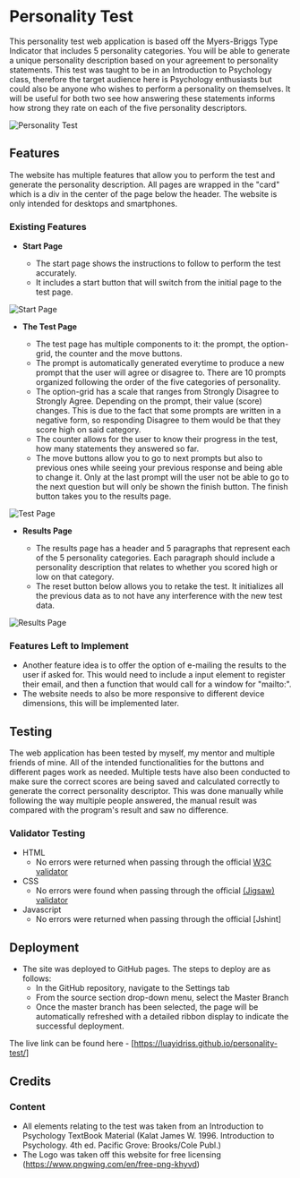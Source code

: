 # Personality Test

This personality test web application is based off the Myers-Briggs Type Indicator that includes 5 personality categories. You will be able to generate a unique personality description based on your agreement to personality statements. This test was taught to be in an Introduction to Psychology class, therefore the target audience here is Psychology enthusiasts but could also be anyone who wishes to perform a personality on themselves. It will be useful for both two see how answering these statements informs how strong they rate on each of the five personality descriptors. 

![Personality Test](https://github.com/lucyrush/readme-template/blob/master/media/love_running_mockup.png)

## Features 

The website has multiple features that allow you to perform the test and generate the personality description.
All pages are wrapped in the "card" which is a div in the center of the page below the header.
The website is only intended for desktops and smartphones.

### Existing Features

- __Start Page__

  - The start page shows the instructions to follow to perform the test accurately. 
  - It includes a start button that will switch from the initial page to the test page.

![Start Page](https://github.com/lucyrush/readme-template/blob/master/media/love_running_nav.png)

- __The Test Page__

  - The test page has multiple components to it: the prompt, the option-grid, the counter and the move buttons.
  - The prompt is automatically generated everytime to produce a new prompt that the user will agree or disagree to. There are 10 prompts organized following the order of the five categories of personality.
  - The option-grid has a scale that ranges from Strongly Disagree to Strongly Agree. Depending on the prompt, their value (score) changes. This is due to the fact that some prompts are written in a negative form, so responding Disagree to them would be that they score high on said category.
  - The counter allows for the user to know their progress in the test, how many statements they answered so far.
  - The move buttons allow you to go to next prompts but also to previous ones while seeing your previous response and being able to change it. Only at the last prompt will the user not be able to go to the next question but will only be shown the finish button. The finish button takes you to the results page.

![Test Page](https://github.com/lucyrush/readme-template/blob/master/media/love_running_landing.png)

- __Results Page__

  - The results page has a header and 5 paragraphs that represent each of the 5 personality categories. Each paragraph should include a personality description that relates to whether you scored high or low on that category.
  - The reset button below allows you to retake the test. It initializes all the previous data as to not have any interference with the new test data.

![Results Page](https://github.com/lucyrush/readme-template/blob/master/media/love_running_ethos.png)

### Features Left to Implement

- Another feature idea is to offer the option of e-mailing the results to the user if asked for. This would need to include a input element to register their email, and then a function that would call for a window for "mailto:".
- The website needs to also be more responsive to different device dimensions, this will be implemented later.

## Testing 

The web application has been tested by myself, my mentor and multiple friends of mine. All of the intended functionalities for the buttons and different pages work as needed.
Multiple tests have also been conducted to make sure the correct scores are being saved and calculated correctly to generate the correct personality descriptor. This was done manually while following the way multiple people answered, the manual result was compared with the program's result and saw no difference.


### Validator Testing 

- HTML
  - No errors were returned when passing through the official [W3C validator]([https://validator.w3.org/nu/?doc=https%3A%2F%2Fluayidriss.github.io%2Fpersonality-test%2F])
- CSS 
  -  No errors were found when passing through the official [(Jigsaw) validator]([https://jigsaw.w3.org/css-validator/validator?uri=https%3A%2F%2Fluayidriss.github.io%2Fpersonality-test%2F&profile=css3svg&usermedium=all&warning=1&vextwarning=&lang=en])
- Javascript
  - No errors were returned when passing through the official [Jshint] 

## Deployment

- The site was deployed to GitHub pages. The steps to deploy are as follows: 
  - In the GitHub repository, navigate to the Settings tab 
  - From the source section drop-down menu, select the Master Branch
  - Once the master branch has been selected, the page will be automatically refreshed with a detailed ribbon display to indicate the successful deployment. 

The live link can be found here - [https://luayidriss.github.io/personality-test/]


## Credits 



### Content 

- All elements relating to the test was taken from an Introduction to Psychology TextBook Material (Kalat James W. 1996. Introduction to Psychology. 4th ed. Pacific Grove: Brooks/Cole Publ.)
- The Logo was taken off this website for free licensing (https://www.pngwing.com/en/free-png-khyvd)



